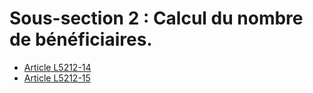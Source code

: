 # Sous-section 2 : Calcul du nombre de bénéficiaires.

* [Article L5212-14](./LEGIARTI000024422237.md)
* [Article L5212-15](./LEGIARTI000006903696.md)

